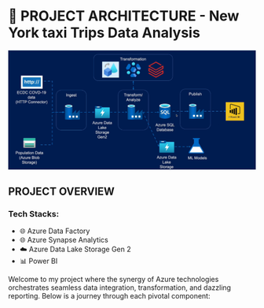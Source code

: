 # 🚀 PROJECT ARCHITECTURE - New York taxi Trips Data Analysis

![Project Image](https://github.com/SanketKuwar/Covid-19-Project/blob/main/Covid%2019%20Images/Image.png)

## PROJECT OVERVIEW

### Tech Stacks:
- 🌐 Azure Data Factory
- 🌐 Azure Synapse Analytics
- ☁️ Azure Data Lake Storage Gen 2
- 📊 Power BI

Welcome to my project where the synergy of Azure technologies orchestrates seamless data integration, transformation, and dazzling reporting. Below is a journey through each pivotal component:
